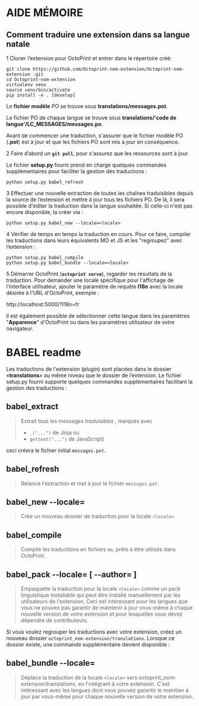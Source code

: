 # AIDE MÉMOIRE

## Comment traduire une extension dans sa langue natale

1 Cloner l’extension pour OctoPrint et entrer dans le répertoire créé:

```
git clone https://github.com/Octoprint-nom-extension/Octoprint-nom-extension .git
cd Octoprint-nom-extension
virtualenv venv
source venv/bin/activate
pip install -e . [develop]
```

Le **fichier modèle** PO se trouve sous **translations/messages.pot**.

Le fichier PO de chaque langue se trouve sous **translations/'code de langue'/LC_MESSAGES/messages.po**. 

Avant de commencer une traduction, s'assurer que le fichier modèle PO (**.pot**) est à jour et que les fichiers PO sont mis à jour en conséquence.

2 Faire d’abord un **`git pull`**, pour s'assurez que les ressources sont à jour. 

Le fichier **setup.py** fourni prend en charge quelques commandes supplémentaires pour faciliter la gestion des traductions :

`python setup.py babel_refresh`

3 Effectuer une nouvelle extraction de toutes les chaînes traduisibles depuis la source de l’extension et mettre à jour tous les fichiers PO. De là, il sera possible d'éditer la traduction dans la langue souhaitée. Si celle-ci n'est pas encore disponible, la créer via :

`python setup.py babel_new --locale=<locale>`

4 Vérifier de temps en temps la traduction en cours. Pour ce faire, compiler les traductions dans leurs équivalents MO et JS et les "regroupez" avec l’extension :

```
python setup.py babel_compile
python setup.py babel_bundle --locale=<locale>
```

5 Démarrer OctoPrint (**`octoprint serve`**), regarder les résultats de la traduction. Pour demander une locale spécifique pour l'affichage de l'interface utilisateur, ajouter le paramètre de requête **l18n** avec la locale désirée à l'URL d'OctoPrint, exemple :

http://localhost:5000/?l18n=fr

Il est également possible de sélectionner cette langue dans les paramètres "**Apparence**" d'OctoPrint ou dans les paramètres utilisateur de votre navigateur.

# BABEL readme

Les traductions de l'extension (plugin) sont placées dans le dossier «**translations**» au même niveau que le dossier de l’extension. Le fichier setup.py fourni supporte quelques commandes supplémentaires facilitant la gestion des traductions :

## babel_extract

> Extrait tous les messages *traduisibles* , marqués avec
> 
> - `_("...")` de Jinja ou
> -  `gettext("...")` de JavaScript)

ceci créera le fichier initial `messages.pot`.

## babel_refresh

> Relance l'extraction et met à jour le fichier `messages.pot`.

## babel_new --locale=<locale>

> Crée un nouveau dossier de traduction pour la locale `<locale>`.

## babel_compile

> Compile les traductions en fichiers `mo`, prêts à être utilisés dans OctoPrint.

## babel_pack --locale=<locale> [ --author=<author> ]

> Empaquette la traduction pour la locale `<locale>` comme un pack linguistique installable qui peut être installé manuellement par les utilisateurs de l'extension. Ceci est intéressant pour les langues que vous ne pouvez pas garantir de maintenir à jour vous-même à chaque nouvelle version de votre extension et pour lesquelles vous devez dépendre de contributeurs.

Si vous voulez regrouper les traductions avec votre extension, créez un nouveau dossier `octoprint_nom-extension/translations`. Lorsque ce dossier existe, une commande supplémentaire devient disponible :

## babel_bundle --locale=<locale>

> Déplace la traduction de la locale `<locale>` vers octoprint_nom-extension/translations, en l'intégrant à votre extension. C'est intéressant avec les langues dont vous pouvez garantir le maintien à jour par vous-même pour chaque nouvelle version de votre extension.

